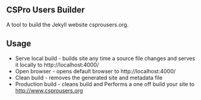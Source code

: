 ## CSPro Users Builder
A tool to build the Jekyll website csprousers.org.

## Usage
* Serve local build - builds site any time a source file changes and serves it locally to http://localhost:4000/
* Open browser - opens default browser to http://localhost:4000/
* Clean build - removes the generated site and metadata file
* Production build - cleans build and Performs a one off build your site to http://www.csprousers.org
